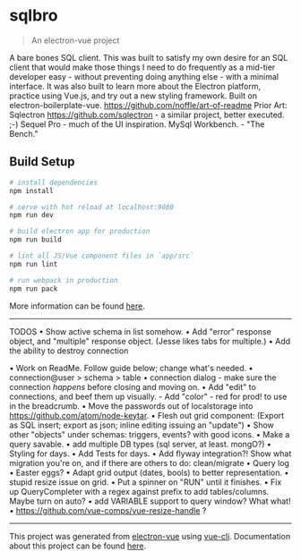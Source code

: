 # sqlbro

> An electron-vue project

A bare bones SQL client.
This was built to satisfy my own desire for an SQL client that would make those things I need to do frequently as a mid-tier developer easy - without preventing doing anything else - with a minimal interface. It was also built to learn more about the Electron platform, practice using Vue.js, and try out a new styling framework.
Built on electron-boilerplate-vue.
https://github.com/noffle/art-of-readme
Prior Art: Sqlectron https://github.com/sqlectron - a similar project, better executed. ;-) Sequel Pro - much of the UI inspiration. MySql Workbench. - "The Bench."


## Build Setup

``` bash
# install dependencies
npm install

# serve with hot reload at localhost:9080
npm run dev

# build electron app for production
npm run build

# lint all JS/Vue component files in `app/src`
npm run lint

# run webpack in production
npm run pack
```
More information can be found [here](https://simulatedgreg.gitbooks.io/electron-vue/content/docs/npm_scripts.html).

---


TODOS
• Show active schema in list somehow.
• Add "error" response object, and "multiple" response object. (Jesse likes tabs for multiple.)
• Add the ability to destroy connection

• Work on ReadMe. Follow guide below; change what's needed.
• connection@user > schema > table
• connection dialog  - make sure the connection *happens* before closing and moving on.
• Add "edit" to connections, and beef them up visually. - Add "color"  - red for prod! to use in the breadcrumb.
• Move the passwords out of localstorage into https://github.com/atom/node-keytar.
• Flesh out grid component: (Export as SQL insert; export as json; inline editing issuing an "update")
• Show other "objects" under schemas:  triggers, events? with good icons.
• Make a query savable.
• add multiple DB types (sql server, at least. mongO?)
• Styling for days.
• Add Tests for days.
• Add flyway integration?! Show what migration you're on, and if there are others to do: clean/migrate
• Query log
• Easter eggs?
• Adapt grid output (dates, bools) to better representation.
• stupid resize issue on grid.
• Put a spinner on "RUN" until it finishes.
• Fix up QueryCompleter with a regex against prefix to add tables/columns. Maybe turn on auto?
• add VARIABLE support to query window? What what!
• https://github.com/vue-comps/vue-resize-handle ?

---
This project was generated from [electron-vue](https://github.com/SimulatedGREG/electron-vue) using [vue-cli](https://github.com/vuejs/vue-cli). Documentation about this project can be found [here](https://simulatedgreg.gitbooks.io/electron-vue/content/index.html).
